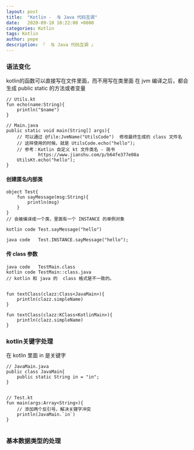 ```yaml
---
layout: post
title:  "Kotlin -  与 Java 代码互调"
date:   2020-09-10 10:22:00 +0800
categories: Kotlin
tags: Kotlin
author: pepe
description: 『  与 Java 代码互调 』
---
```


### 语法变化

kotlin的函数可以直接写在文件里面，而不用写在类里面
在 jvm 编译之后，都会生成  public static 的方法或者变量

```
// Utils.kt
fun echo(name:String){
	println("$name")
} 

// Main.java
public static void main(String[] args){
	// 可以通过 @file:JvmName("UtilsCode")  修改最终生成的 class 文件名
	// 这样使用的时候，就是 UtilsCode.echo("hello");
	// 参考：Kotlin 自定义 kt 文件类名 - 简书
			https://www.jianshu.com/p/b64fe377e08a
	UtilsKt.echo("hello");
}
```

#### 创建匿名内部类

```
object Test{
	fun sayMessage(msg:String){
		println(msg)
	}
}
// 会被编译成一个类，里面有一个 INSTANCE 的单例对象

kotlin code Test.sayMessage("hello")

java code  	Test.INSTANCE.sayMessage("hello");
```
 
#### 传 class 参数

```
java code 	TestMain.class
kotlin code	TestMain::class.java
// kotlin 和 java 的  class 格式是不一致的。


fun textClass(clazz:Class<JavaMain>){
	println(clazz.simpleName)
}

fun textClass(clazz:KClass<KotlinMain>){
	println(clazz.simpleName)
}
```


### kotlin关键字处理

在 kotlin 里面 in 是关键字
```
// JavaMain.java
public class JavaMain{
	public static String in = "in";
}


// Test.kt
fun main(args:Array<String>){
	// 添加两个反引号，解决关键字冲突
	println(JavaMain.`in`)
}


```

### 基本数据类型的处理









